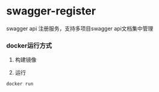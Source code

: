 # swagger-register
swagger api 注册服务，支持多项目swagger api文档集中管理


### docker运行方式
1. 构建镜像

2. 运行
```shell
docker run 
```